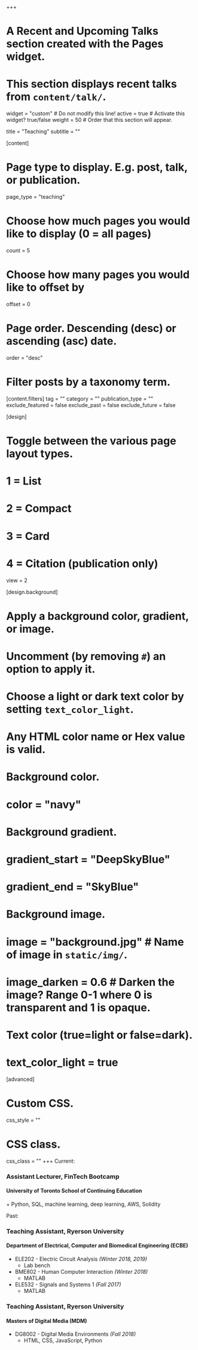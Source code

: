 +++
# A Recent and Upcoming Talks section created with the Pages widget.
# This section displays recent talks from `content/talk/`.

widget = "custom"  # Do not modify this line!
active = true  # Activate this widget? true/false
weight = 50  # Order that this section will appear.

title = "Teaching"
subtitle = ""

[content]
  # Page type to display. E.g. post, talk, or publication.
  page_type = "teaching"
  
  # Choose how much pages you would like to display (0 = all pages)
  count = 5
  
  # Choose how many pages you would like to offset by
  offset = 0

  # Page order. Descending (desc) or ascending (asc) date.
  order = "desc"

  # Filter posts by a taxonomy term.
  [content.filters]
    tag = ""
    category = ""
    publication_type = ""
    exclude_featured = false
    exclude_past = false
    exclude_future = false
    
[design]
  # Toggle between the various page layout types.
  #   1 = List
  #   2 = Compact
  #   3 = Card
  #   4 = Citation (publication only)
  view = 2
  
[design.background]
  # Apply a background color, gradient, or image.
  #   Uncomment (by removing `#`) an option to apply it.
  #   Choose a light or dark text color by setting `text_color_light`.
  #   Any HTML color name or Hex value is valid.

  # Background color.
  # color = "navy"
  
  # Background gradient.
  # gradient_start = "DeepSkyBlue"
  # gradient_end = "SkyBlue"
  
  # Background image.
  # image = "background.jpg"  # Name of image in `static/img/`.
  # image_darken = 0.6  # Darken the image? Range 0-1 where 0 is transparent and 1 is opaque.

  # Text color (true=light or false=dark).
  # text_color_light = true  
  
[advanced]
 # Custom CSS. 
 css_style = ""
 
 # CSS class.
 css_class = ""
+++
Current: 
<h3> Assistant Lecturer, FinTech Bootcamp </h3>
<h4> University of Toronto School of Continuing Education </h4>
+ Python, SQL, machine learning, deep learning, AWS, Solidity 

Past:
<h3> Teaching Assistant, Ryerson University </h4>
<h4> Department of Electrical, Computer and Biomedical Engineering (ECBE) </h4>

+ ELE202 - Electric Circuit Analysis  *(Winter 2018, 2019)*
  * Lab bench
+ BME802 - Human Computer Interaction *(Winter 2018)* 
  * MATLAB
+ ELE532 - Signals and Systems 1    *(Fall 2017)*
  * MATLAB

<h3> Teaching Assistant, Ryerson University </h3>
<h4> Masters of Digital Media (MDM) </h4>

+ DG8002 - Digital Media Environments *(Fall 2018)*
  * HTML, CSS, JavaScript, Python